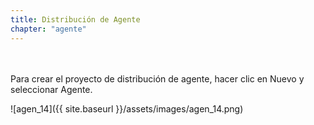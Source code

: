 ```yaml
---
title: Distribución de Agente
chapter: "agente"
---
```

<br>
<br>
Para crear el proyecto de distribución de agente, hacer clic en Nuevo y seleccionar Agente.

![agen_14]({{ site.baseurl }}/assets/images/agen_14.png)
